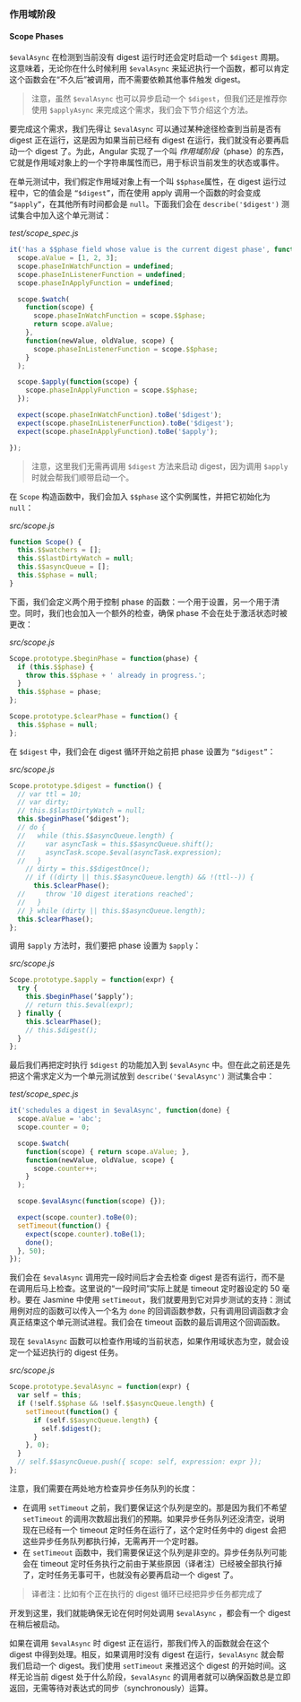 ### 作用域阶段

#### Scope Phases

`$evalAsync` 在检测到当前没有 digest 运行时还会定时启动一个 `$digest` 周期。这意味着，无论你在什么时候利用 `$evalAsync` 来延迟执行一个函数，都可以肯定这个函数会在“不久后”被调用，而不需要依赖其他事件触发 digest。

> 注意，虽然 `$evalAsync` 也可以异步启动一个 `$digest`，但我们还是推荐你使用 `$applyAsync` 来完成这个需求，我们会下节介绍这个方法。

要完成这个需求，我们先得让 `$evalAsync` 可以通过某种途径检查到当前是否有 digest 正在运行，这是因为如果当前已经有 digest 在运行，我们就没有必要再启动一个 digest 了。为此，Angular 实现了一个叫 _作用域阶段_（phase）的东西，它就是作用域对象上的一个字符串属性而已，用于标识当前发生的状态或事件。

在单元测试中，我们假定作用域对象上有一个叫 `$$phase`属性，在 digest 运行过程中，它的值会是 `“$digest”`，而在使用 apply 调用一个函数的时会变成 `“$apply”`，在其他所有时间都会是 `null`。下面我们会在 `describe('$digest')` 测试集合中加入这个单元测试：

_test/scope\_spec.js_

```js
it('has a $$phase field whose value is the current digest phase', function() {
  scope.aValue = [1, 2, 3];
  scope.phaseInWatchFunction = undefined;
  scope.phaseInListenerFunction = undefined;
  scope.phaseInApplyFunction = undefined;

  scope.$watch(
    function(scope) {
      scope.phaseInWatchFunction = scope.$$phase;
      return scope.aValue;
    },
    function(newValue, oldValue, scope) {
      scope.phaseInListenerFunction = scope.$$phase;
    }
  );

  scope.$apply(function(scope) {
    scope.phaseInApplyFunction = scope.$$phase;
  });

  expect(scope.phaseInWatchFunction).toBe('$digest');
  expect(scope.phaseInListenerFunction).toBe('$digest');
  expect(scope.phaseInApplyFunction).toBe('$apply');

});
```

> 注意，这里我们无需再调用 `$digest` 方法来启动 digest，因为调用 `$apply` 时就会帮我们顺带启动一个。

在 `Scope` 构造函数中，我们会加入 `$$phase` 这个实例属性，并把它初始化为 `null`：

_src/scope.js_

```js
function Scope() {
  this.$$watchers = [];
  this.$$lastDirtyWatch = null;
  this.$$asyncQueue = [];
  this.$$phase = null;
}
```

下面，我们会定义两个用于控制 phase 的函数：一个用于设置，另一个用于清空。同时，我们也会加入一个额外的检查，确保 phase 不会在处于激活状态时被更改：

_src/scope.js_

```js
Scope.prototype.$beginPhase = function(phase) {
  if (this.$$phase) {
    throw this.$$phase + ' already in progress.';
  }
  this.$$phase = phase;
};

Scope.prototype.$clearPhase = function() {
  this.$$phase = null;
};
```

在 `$digest` 中，我们会在 digest 循环开始之前把 phase 设置为 `“$digest”`：

_src/scope.js_

```js
Scope.prototype.$digest = function() {
  // var ttl = 10;
  // var dirty;
  // this.$$lastDirtyWatch = null;
  this.$beginPhase(‘$digest’);
  // do {
  //   while (this.$$asyncQueue.length) {
  //     var asyncTask = this.$$asyncQueue.shift();
  //     asyncTask.scope.$eval(asyncTask.expression);
  //   }
    // dirty = this.$$digestOnce();
    // if ((dirty || this.$$asyncQueue.length) && !(ttl--)) {
      this.$clearPhase();
  //     throw '10 digest iterations reached';
  //   }
  // } while (dirty || this.$$asyncQueue.length);
  this.$clearPhase();
};
```

调用 `$apply` 方法时，我们要把 phase 设置为 `$apply`：

_src/scope.js_

```js
Scope.prototype.$apply = function(expr) {
  try {
    this.$beginPhase(‘$apply’);
    // return this.$eval(expr);
  } finally {
    this.$clearPhase();
    // this.$digest();
  }
};
```

最后我们再把定时执行 `$digest` 的功能加入到 `$evalAsync` 中。但在此之前还是先把这个需求定义为一个单元测试放到 `describe('$evalAsync')` 测试集合中：

_test/scope\_spec.js_

```js
it('schedules a digest in $evalAsync', function(done) {
  scope.aValue = 'abc';
  scope.counter = 0;

  scope.$watch(
    function(scope) { return scope.aValue; },
    function(newValue, oldValue, scope) {
      scope.counter++;
    }
  );

  scope.$evalAsync(function(scope) {});

  expect(scope.counter).toBe(0);
  setTimeout(function() {
    expect(scope.counter).toBe(1);
    done();
  }, 50);
});
```

我们会在 `$evalAsync` 调用完一段时间后才会去检查 digest 是否有运行，而不是在调用后马上检查。这里说的“一段时间”实际上就是 timeout 定时器设定的 50 毫秒。要在 Jasmine 中使用 `setTimeout`，我们就要用到它对异步测试的支持：测试用例对应的函数可以传入一个名为 `done` 的回调函数参数，只有调用回调函数才会真正结束这个单元测试进程。我们会在 timeout 函数的最后调用这个回调函数。

现在 `$evalAsync` 函数可以检查作用域的当前状态，如果作用域状态为空，就会设定一个延迟执行的 digest 任务。

_src/scope.js_

```js
Scope.prototype.$evalAsync = function(expr) {
  var self = this;
  if (!self.$$phase && !self.$$asyncQueue.length) {
    setTimeout(function() {
      if (self.$$asyncQueue.length) {
        self.$digest();
      }
    }, 0);
  }
  // self.$$asyncQueue.push({ scope: self, expression: expr });
};
```

注意，我们需要在两处地方检查异步任务队列的长度：

* 在调用 `setTimeout` 之前，我们要保证这个队列是空的。那是因为我们不希望 `setTimeout` 的调用次数超出我们的预期。如果异步任务队列还没清空，说明现在已经有一个 timeout 定时任务在运行了，这个定时任务中的 digest 会把这些异步任务队列都执行掉，无需再开一个定时器。
* 在 `setTimeout` 函数中，我们需要保证这个队列是非空的。异步任务队列可能会在 timeout 定时任务执行之前由于某些原因（译者注）已经被全部执行掉了，定时任务无事可干，也就没有必要再启动一个 digest 了。

> 译者注：比如有个正在执行的 digest 循环已经把异步任务都完成了

开发到这里，我们就能确保无论在何时何处调用 `$evalAsync` ，都会有一个 digest 在稍后被启动。

如果在调用 `$evalAsync` 时 digest 正在运行，那我们传入的函数就会在这个 digest 中得到处理。相反，如果调用时没有 digest 在运行，`$evalAsync` 就会帮我们启动一个 digest。我们使用 `setTimeout` 来推迟这个 digest 的开始时间。这样无论当前 digest 处于什么阶段，`$evalAsync` 的调用者就可以确保函数总是立即返回，无需等待对表达式的同步（synchronously）运算。

